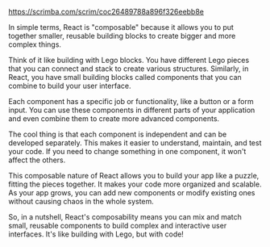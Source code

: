 

https://scrimba.com/scrim/coc26489788a896f326eebb8e

In simple terms, React is "composable" because it allows you to put together smaller, reusable building blocks to create bigger and more complex things.

Think of it like building with Lego blocks. You have different Lego pieces that you can connect and stack to create various structures. Similarly, in React, you have small building blocks called components that you can combine to build your user interface.

Each component has a specific job or functionality, like a button or a form input. You can use these components in different parts of your application and even combine them to create more advanced components.

The cool thing is that each component is independent and can be developed separately. This makes it easier to understand, maintain, and test your code. If you need to change something in one component, it won't affect the others.

This composable nature of React allows you to build your app like a puzzle, fitting the pieces together. It makes your code more organized and scalable. As your app grows, you can add new components or modify existing ones without causing chaos in the whole system.

So, in a nutshell, React's composability means you can mix and match small, reusable components to build complex and interactive user interfaces. It's like building with Lego, but with code!